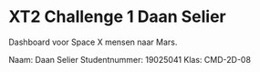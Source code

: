# XT2 Challenge 1 Daan Selier
 Dashboard voor Space X mensen naar Mars.
 
 Naam: Daan Selier
 Studentnummer: 19025041
 Klas: CMD-2D-08
